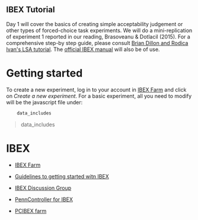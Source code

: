 ## IBEX Tutorial

Day 1 will cover the basics of creating simple acceptability judgement or other types of forced-choice task experiments. We will do a mini-replication of experiment 1  reported in our reading, Brasoveanu & Dotlacil (2015). For a comprehensive step-by step guide, please consult [Brian Dillon and Rodica Ivan's LSA tutorial](https://xlingumass.github.io/resources/LSA_Minicourse_DillonIvan.pdf). The [official IBEX manual](https://github.com/addrummond/ibex/blob/master/docs/manual.md) will also be of use.

# Getting started

To create a new experiment, log in to your account in [IBEX Farm](http://spellout.net/ibexfarm/) and click on *Create a new experiment*.
For a basic experiment, all you need to modify will be the javascript file under:

``` sh
    data_includes
```

<blockquote>
    data_includes
</blockquote>

# IBEX


* [IBEX Farm](http://spellout.net/ibexfarm/)

* [Guidelines to getting started witn IBEX](https://xlingumass.github.io/ibex_guide/)

* [IBEX Discussion Group](https://groups.google.com/forum/#!forum/ibexexperiments)

* [PennController for IBEX](https://www.pcibex.net/wiki/documentation/)

* [PCIBEX farm](https://expt.pcibex.net/)






